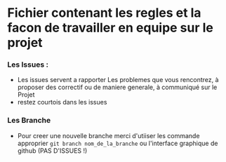 # Fichier contenant les regles et la facon de travailler en equipe sur le projet 


### Les Issues :
* Les issues servent a rapporter Les problemes que vous rencontrez, à proposer des correctif ou de maniere generale, à communiqué sur le Projet
* restez courtois dans les issues

### Les Branche
* Pour creer une nouvelle branche merci d'utiiser les commande approprier ``` git branch nom_de_la_branche ``` ou l'interface graphique de github (PAS D'ISSUES !)
